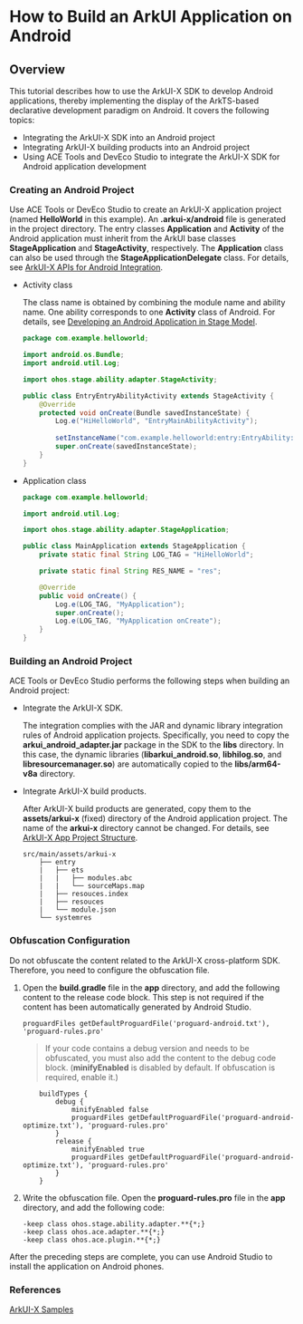 # How to Build an ArkUI Application on Android

## Overview

This tutorial describes how to use the ArkUI-X SDK to develop Android applications, thereby implementing the display of the ArkTS-based declarative development paradigm on Android. It covers the following topics:

* Integrating the ArkUI-X SDK into an Android project
* Integrating ArkUI-X building products into an Android project
* Using ACE Tools and DevEco Studio to integrate the ArkUI-X SDK for Android application development

### Creating an Android Project
Use ACE Tools or DevEco Studio to create an ArkUI-X application project (named **HelloWorld** in this example). An **.arkui-x/android** file is generated in the project directory. The entry classes **Application** and **Activity** of the Android application must inherit from the ArkUI base classes **StageApplication** and **StageActivity**, respectively. The **Application** class can also be used through the **StageApplicationDelegate** class. For details, see [ArkUI-X APIs for Android Integration](../reference/arkui-for-android).
* Activity class

  The class name is obtained by combining the module name and ability name. One ability corresponds to one **Activity** class of Android. For details, see [Developing an Android Application in Stage Model](../quick-start/start-with-ability-on-android.md).
  
    ```java
    package com.example.helloworld;
  
    import android.os.Bundle;
    import android.util.Log;
  
    import ohos.stage.ability.adapter.StageActivity;
  
    public class EntryEntryAbilityActivity extends StageActivity {
        @Override
        protected void onCreate(Bundle savedInstanceState) {
            Log.e("HiHelloWorld", "EntryMainAbilityActivity");
            
            setInstanceName("com.example.helloworld:entry:EntryAbility:"); // Name of the directory (module instance name) for storing ArkUI-X build products in assets/js of the application project.
            super.onCreate(savedInstanceState);
        }
    }
    ```
* Application class
    ```java
    package com.example.helloworld;
    
    import android.util.Log;
    
    import ohos.stage.ability.adapter.StageApplication;
    
    public class MainApplication extends StageApplication {
        private static final String LOG_TAG = "HiHelloWorld";
    
        private static final String RES_NAME = "res";
    
        @Override
        public void onCreate() {
            Log.e(LOG_TAG, "MyApplication");
            super.onCreate();
            Log.e(LOG_TAG, "MyApplication onCreate");
        }
    }
    ```


### Building an Android Project
ACE Tools or DevEco Studio performs the following steps when building an Android project:

* Integrate the ArkUI-X SDK.

  The integration complies with the JAR and dynamic library integration rules of Android application projects. Specifically, you need to copy the **arkui_android_adapter.jar** package in the SDK to the **libs** directory. In this case, the dynamic libraries (**libarkui_android.so**, **libhilog.so**, and **libresourcemanager.so**) are automatically copied to the **libs/arm64-v8a** directory.
  
* Integrate ArkUI-X build products.

  After ArkUI-X build products are generated, copy them to the **assets/arkui-x** (fixed) directory of the Android application project. The name of the **arkui-x** directory cannot be changed. For details, see [ArkUI-X App Project Structure](../quick-start/package-structure-guide.md).
      

    ```
    src/main/assets/arkui-x
        ├── entry
        |   ├── ets
        |   |   ├── modules.abc
        |   |   └── sourceMaps.map
        |   ├── resouces.index
        |   ├── resouces
        |   └── module.json
        └── systemres
    ```


### Obfuscation Configuration

Do not obfuscate the content related to the ArkUI-X cross-platform SDK. Therefore, you need to configure the obfuscation file.

1. Open the **build.gradle** file in the **app** directory, and add the following content to the release code block. This step is not required if the content has been automatically generated by Android Studio.

     ```
     proguardFiles getDefaultProguardFile('proguard-android.txt'), 'proguard-rules.pro'
     ```

     > If your code contains a debug version and needs to be obfuscated, you must also add the content to the debug code block. (**minifyEnabled** is disabled by default. If obfuscation is required, enable it.)

     ```
         buildTypes {
             debug {
                 minifyEnabled false
                 proguardFiles getDefaultProguardFile('proguard-android-optimize.txt'), 'proguard-rules.pro'
             }
             release {
                 minifyEnabled true
                 proguardFiles getDefaultProguardFile('proguard-android-optimize.txt'), 'proguard-rules.pro'
             }
         }
     ```

2. Write the obfuscation file. Open the **proguard-rules.pro** file in the **app** directory, and add the following code:

     ```
     -keep class ohos.stage.ability.adapter.**{*;}
     -keep class ohos.ace.adapter.**{*;}
     -keep class ohos.ace.plugin.**{*;}
     ```

After the preceding steps are complete, you can use Android Studio to install the application on Android phones.

### References

[ArkUI-X Samples](https://gitee.com/arkui-x/samples)
